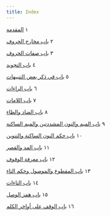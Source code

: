 ```yaml
---
title: Index
---
```


١ [المقدمة](/#%D8%A7%D9%84%D9%85%D9%82%D8%AF%D9%85%D8%A9)

٢ [باب مخارج الحروف](/#%D8%A8%D8%A7%D8%A8%20%D9%85%D8%AE%D8%A7%D8%B1%D8%AC%20%D8%A7%D9%84%D8%AD%D8%B1%D9%88%D9%81)

٣ [باب صفات الحروف](/#%D8%A8%D8%A7%D8%A8%20%D8%B5%D9%81%D8%A7%D8%AA%20%D8%A7%D9%84%D8%AD%D8%B1%D9%88%D9%81)

٤ [باب التجويد](/#%D8%A8%D8%A7%D8%A8%20%D8%A7%D9%84%D8%AA%D8%AC%D9%88%D9%8A%D8%AF)

٥ [باب في ذكر بعض التنبيهات](/#%D8%A8%D8%A7%D8%A8%20%D9%81%D9%8A%20%D8%B0%D9%83%D8%B1%20%D8%A8%D8%B9%D8%B6%20%D8%A7%D9%84%D8%AA%D9%86%D8%A8%D9%8A%D9%87%D8%A7%D8%AA)

٦ [باب الراءات](/#%D8%A8%D8%A7%D8%A8%20%D8%A7%D9%84%D8%B1%D8%A7%D8%A1%D8%A7%D8%AA)

٧ [باب اللامات](/#%D8%A8%D8%A7%D8%A8%20%D8%A7%D9%84%D9%84%D8%A7%D9%85%D8%A7%D8%AA)

٨ [باب الضاد والظاء](/#%D8%A8%D8%A7%D8%A8%20%D8%A7%D9%84%D8%B6%D8%A7%D8%AF%20%D9%88%D8%A7%D9%84%D8%B8%D8%A7%D8%A1)

٩ [باب الميم والنون المشددتين والميم الساكنة](/#%D8%A8%D8%A7%D8%A8%20%D8%A7%D9%84%D9%85%D9%8A%D9%85%20%D9%88%D8%A7%D9%84%D9%86%D9%88%D9%86%20%D8%A7%D9%84%D9%85%D8%B4%D8%AF%D8%AF%D8%AA%D9%8A%D9%86%20%D9%88%D8%A7%D9%84%D9%85%D9%8A%D9%85%20%D8%A7%D9%84%D8%B3%D8%A7%D9%83%D9%86%D8%A9)

١٠ [باب حكم النون الساكنة والتنوين](/#%D8%A8%D8%A7%D8%A8%20%D8%AD%D9%83%D9%85%20%D8%A7%D9%84%D9%86%D9%88%D9%86%20%D8%A7%D9%84%D8%B3%D8%A7%D9%83%D9%86%D8%A9%20%D9%88%D8%A7%D9%84%D8%AA%D9%86%D9%88%D9%8A%D9%86)

١١ [باب المد والقصر](/#%D8%A8%D8%A7%D8%A8%20%D8%A7%D9%84%D9%85%D8%AF%20%D9%88%D8%A7%D9%84%D9%82%D8%B5%D8%B1)

١٢ [باب معرفة الوقوف](/#%D8%A8%D8%A7%D8%A8%20%D9%85%D8%B9%D8%B1%D9%81%D8%A9%20%D8%A7%D9%84%D9%88%D9%82%D9%88%D9%81)

١٣ [باب المقطوع والموصول وحكم التاء](/#%D8%A8%D8%A7%D8%A8%20%D8%A7%D9%84%D9%85%D9%82%D8%B7%D9%88%D8%B9%20%D9%88%D8%A7%D9%84%D9%85%D9%88%D8%B5%D9%88%D9%84%20%D9%88%D8%AD%D9%83%D9%85%20%D8%A7%D9%84%D8%AA%D8%A7%D8%A1)

١٤ [باب التاءات](/#%D8%A8%D8%A7%D8%A8%20%D8%A7%D9%84%D8%AA%D8%A7%D8%A1%D8%A7%D8%AA)

١٥ [باب همز الوصل](/#%D8%A8%D8%A7%D8%A8%20%D9%87%D9%85%D8%B2%20%D8%A7%D9%84%D9%88%D8%B5%D9%84)

١٦ [باب الوقف على أواخر الكلم](/#%D8%A8%D8%A7%D8%A8%20%D8%A7%D9%84%D9%88%D9%82%D9%81%20%D8%B9%D9%84%D9%89%20%D8%A3%D9%88%D8%A7%D8%AE%D8%B1%20%D8%A7%D9%84%D9%83%D9%84%D9%85)
